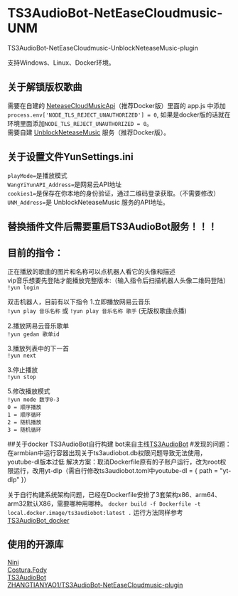 # TS3AudioBot-NetEaseCloudmusic-UNM
TS3AudioBot-NetEaseCloudmusic-UnblockNeteaseMusic-plugin

支持Windows、Linux、Docker环境。

## 关于解锁版权歌曲
需要在自建的 [NeteaseCloudMusicApi](https://github.com/Binaryify/NeteaseCloudMusicApi)（推荐Docker版）里面的 app.js 中添加 `process.env['NODE_TLS_REJECT_UNAUTHORIZED'] = 0`, 如果是docker版的话就在环境里面添加`NODE_TLS_REJECT_UNAUTHORIZED = 0`。  
需要自建 [UnblockNeteaseMusic](https://github.com/UnblockNeteaseMusic/server) 服务（推荐Docker版）。

## 关于设置文件YunSettings.ini
`playMode=`是播放模式   
`WangYiYunAPI_Address=`是网易云API地址   
`cookies1=`是保存在你本地的身份验证，通过二维码登录获取。（不需要修改）   
`UNM_Address=`是 UnblockNeteaseMusic 服务的API地址。    

## 替换插件文件后需要重启TS3AudioBot服务！！！

## 目前的指令：
正在播放的歌曲的图片和名称可以点机器人看它的头像和描述  
vip音乐想要先登陆才能播放完整版本:（输入指令后扫描机器人头像二维码登陆）
`!yun login`  

双击机器人，目前有以下指令
1.立即播放网易云音乐  
`!yun play 音乐名称` 或 `!yun play 音乐名称 歌手` (无版权歌曲点播)  
  
2.播放网易云音乐歌单    
`!yun gedan 歌单id`  

3.播放列表中的下一首    
`!yun next`  

3.停止播放    
`!yun stop` 

5.修改播放模式    
`!yun mode 数字0-3`    
`0 = 顺序播放`    
`1 = 顺序循环`    
`2 = 随机播放`    
`3 = 随机循环`    

##关于docker TS3AudioBot自行构建 bot来自主线[TS3AudioBot](https://github.com/Splamy/TS3AudioBot) 
#发现的问题：在armbian中运行容器出现关于ts3audiobot.db权限问题导致无法使用，youtube-dl版本过低
解决方案：取消Dockerfile原有的子账户运行，改为root权限运行，改用yt-dlp（需自行修改ts3audiobot.toml中youtube-dl = { path = "yt-dlp" }）

关于自行构建系统架构问题，已经在Dockerfile安排了3套架构x86、arm64、arm32默认X86，需要哪种用哪种。
`docker build -f Dockerfile -t local.docker.image/ts3audiobot:latest .` 
运行方法同样参考[TS3AudioBot_docker]([https://github.com/bmatzelle/nini](https://github.com/getdrunkonmovies-com/TS3AudioBot_docker))  


## 使用的开源库

[Nini](https://github.com/bmatzelle/nini)     
[Costura.Fody](https://github.com/Fody/Costura/)  
[TS3AudioBot](https://github.com/Splamy/TS3AudioBot)   
[ZHANGTIANYAO1/TS3AudioBot-NetEaseCloudmusic-plugin](https://github.com/ZHANGTIANYAO1/TS3AudioBot-NetEaseCloudmusic-plugin) 
